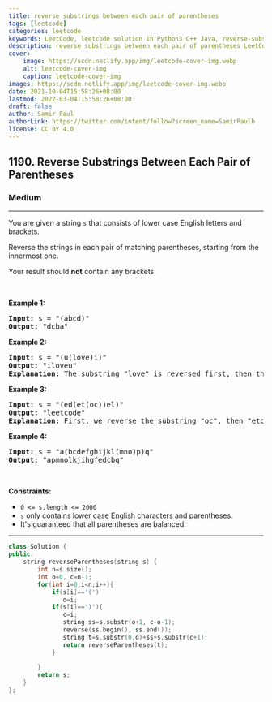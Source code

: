 ```yaml
---
title: reverse substrings between each pair of parentheses
tags: [leetcode]
categories: leetcode
keywords: LeetCode, leetcode solution in Python3 C++ Java, reverse-substrings-between-each-pair-of-parentheses solution
description: reverse substrings between each pair of parentheses LeetCode Solution Explained
cover:
    image: https://scdn.netlify.app/img/leetcode-cover-img.webp
    alt: leetcode-cover-img
    caption: leetcode-cover-img
images: https://scdn.netlify.app/img/leetcode-cover-img.webp
date: 2021-10-04T15:58:26+08:00
lastmod: 2022-03-04T15:58:26+08:00
draft: false
author: Samir Paul
authorLink: https://twitter.com/intent/follow?screen_name=SamirPaulb
license: CC BY 4.0
---
```



<h2>1190. Reverse Substrings Between Each Pair of Parentheses</h2><h3>Medium</h3><hr><div><p>You are given a string <code>s</code> that consists of lower case English letters and brackets.&nbsp;</p>

<p>Reverse the strings&nbsp;in each&nbsp;pair of matching parentheses, starting&nbsp;from the innermost one.</p>

<p>Your result should <strong>not</strong> contain any brackets.</p>

<p>&nbsp;</p>
<p><strong>Example 1:</strong></p>

<pre><strong>Input:</strong> s = "(abcd)"
<strong>Output:</strong> "dcba"
</pre>

<p><strong>Example 2:</strong></p>

<pre><strong>Input:</strong> s = "(u(love)i)"
<strong>Output:</strong> "iloveu"
<strong>Explanation:</strong>&nbsp;The substring "love" is reversed first, then the whole string is reversed.
</pre>

<p><strong>Example 3:</strong></p>

<pre><strong>Input:</strong> s = "(ed(et(oc))el)"
<strong>Output:</strong> "leetcode"
<strong>Explanation:</strong>&nbsp;First, we reverse the substring "oc", then "etco", and finally, the whole string.
</pre>

<p><strong>Example 4:</strong></p>

<pre><strong>Input:</strong> s = "a(bcdefghijkl(mno)p)q"
<strong>Output:</strong> "apmnolkjihgfedcbq"
</pre>

<p>&nbsp;</p>
<p><strong>Constraints:</strong></p>

<ul>
	<li><code>0 &lt;= s.length &lt;= 2000</code></li>
	<li><code>s</code> only contains lower case English characters and parentheses.</li>
	<li>It's guaranteed that all parentheses are balanced.</li>
</ul>
</div>

---




```cpp
class Solution {
public:
    string reverseParentheses(string s) {
        int n=s.size();
        int o=0, c=n-1;
        for(int i=0;i<n;i++){
            if(s[i]=='(')
               o=i;
            if(s[i]==')'){
               c=i;
               string ss=s.substr(o+1, c-o-1);
               reverse(ss.begin(), ss.end());
               string t=s.substr(0,o)+ss+s.substr(c+1);
               return reverseParentheses(t);
            }
                
        }
        return s;
    }
};
```
